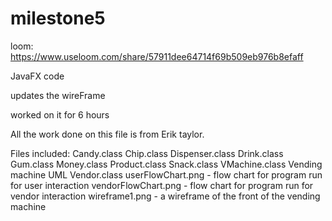 # milestone5

loom:
https://www.useloom.com/share/57911dee64714f69b509eb976b8efaff

JavaFX code

updates the wireFrame

worked on it for 6 hours

All the work done on this file is from Erik taylor.

Files included:
  Candy.class
  Chip.class
  Dispenser.class
  Drink.class
  Gum.class
  Money.class
  Product.class
  Snack.class
  VMachine.class
  Vending machine UML
  Vendor.class
  userFlowChart.png - flow chart for program run for user interaction
  vendorFlowChart.png - flow chart for program run for vendor interaction
  wireframe1.png - a wireframe of the front of the vending machine
